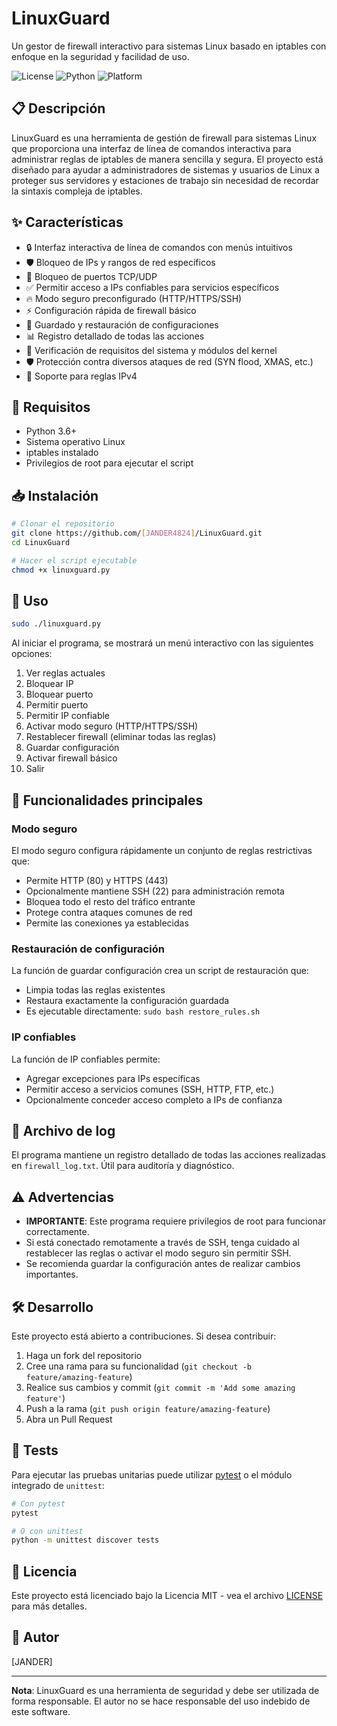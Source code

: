 # LinuxGuard

Un gestor de firewall interactivo para sistemas Linux basado en iptables con enfoque en la seguridad y facilidad de uso.

![License](https://img.shields.io/badge/License-MIT-green.svg)
![Python](https://img.shields.io/badge/Python-3.6+-blue.svg)
![Platform](https://img.shields.io/badge/Platform-Linux-orange.svg)

## 📋 Descripción

LinuxGuard es una herramienta de gestión de firewall para sistemas Linux que proporciona una interfaz de línea de comandos interactiva para administrar reglas de iptables de manera sencilla y segura. El proyecto está diseñado para ayudar a administradores de sistemas y usuarios de Linux a proteger sus servidores y estaciones de trabajo sin necesidad de recordar la sintaxis compleja de iptables.

## ✨ Características

- 🔒 Interfaz interactiva de línea de comandos con menús intuitivos
- 🛡️ Bloqueo de IPs y rangos de red específicos
- 🚫 Bloqueo de puertos TCP/UDP
- ✅ Permitir acceso a IPs confiables para servicios específicos
- 🔥 Modo seguro preconfigurado (HTTP/HTTPS/SSH)
- ⚡ Configuración rápida de firewall básico
- 💾 Guardado y restauración de configuraciones
- 📊 Registro detallado de todas las acciones
- 🔄 Verificación de requisitos del sistema y módulos del kernel
- 🛡️ Protección contra diversos ataques de red (SYN flood, XMAS, etc.)
- 📌 Soporte para reglas IPv4

## 🔧 Requisitos

- Python 3.6+
- Sistema operativo Linux
- iptables instalado
- Privilegios de root para ejecutar el script

## 📥 Instalación

```bash
# Clonar el repositorio
git clone https://github.com/[JANDER4824]/LinuxGuard.git
cd LinuxGuard

# Hacer el script ejecutable
chmod +x linuxguard.py
```

## 🚀 Uso

```bash
sudo ./linuxguard.py
```

Al iniciar el programa, se mostrará un menú interactivo con las siguientes opciones:

1. Ver reglas actuales
2. Bloquear IP
3. Bloquear puerto
4. Permitir puerto
5. Permitir IP confiable
6. Activar modo seguro (HTTP/HTTPS/SSH)
7. Restablecer firewall (eliminar todas las reglas)
8. Guardar configuración
9. Activar firewall básico
0. Salir

## 🔑 Funcionalidades principales

### Modo seguro

El modo seguro configura rápidamente un conjunto de reglas restrictivas que:
- Permite HTTP (80) y HTTPS (443)
- Opcionalmente mantiene SSH (22) para administración remota
- Bloquea todo el resto del tráfico entrante
- Protege contra ataques comunes de red
- Permite las conexiones ya establecidas

### Restauración de configuración

La función de guardar configuración crea un script de restauración que:
- Limpia todas las reglas existentes
- Restaura exactamente la configuración guardada
- Es ejecutable directamente: `sudo bash restore_rules.sh`

### IP confiables

La función de IP confiables permite:
- Agregar excepciones para IPs específicas
- Permitir acceso a servicios comunes (SSH, HTTP, FTP, etc.)
- Opcionalmente conceder acceso completo a IPs de confianza

## 📝 Archivo de log

El programa mantiene un registro detallado de todas las acciones realizadas en `firewall_log.txt`. Útil para auditoría y diagnóstico.

## ⚠️ Advertencias

- **IMPORTANTE**: Este programa requiere privilegios de root para funcionar correctamente.
- Si está conectado remotamente a través de SSH, tenga cuidado al restablecer las reglas o activar el modo seguro sin permitir SSH.
- Se recomienda guardar la configuración antes de realizar cambios importantes.

## 🛠️ Desarrollo

Este proyecto está abierto a contribuciones. Si desea contribuir:

1. Haga un fork del repositorio
2. Cree una rama para su funcionalidad (`git checkout -b feature/amazing-feature`)
3. Realice sus cambios y commit (`git commit -m 'Add some amazing feature'`)
4. Push a la rama (`git push origin feature/amazing-feature`)
5. Abra un Pull Request

## 🧪 Tests

Para ejecutar las pruebas unitarias puede utilizar [pytest](https://pytest.org) o
el módulo integrado de `unittest`:

```bash
# Con pytest
pytest

# O con unittest
python -m unittest discover tests
```

## 📄 Licencia

Este proyecto está licenciado bajo la Licencia MIT - vea el archivo [LICENSE](LICENSE) para más detalles.

## 👤 Autor

[JANDER]

---

**Nota**: LinuxGuard es una herramienta de seguridad y debe ser utilizada de forma responsable. El autor no se hace responsable del uso indebido de este software.
